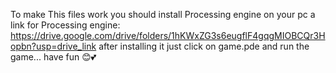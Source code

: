 To make This files work you should install Processing engine on your pc
a link for Processing engine: https://drive.google.com/drive/folders/1hKWxZG3s6eugflF4gqgMIOBCQr3Hopbn?usp=drive_link
after installing it just click on game.pde and run the game... have fun 😊💕
